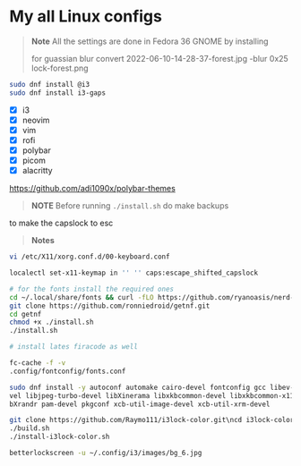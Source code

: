 # My all Linux configs

> **Note**
> All the settings are done in Fedora 36 GNOME by installing
> 
> for guassian blur
> convert 2022-06-10-14-28-37-forest.jpg -blur 0x25 lock-forest.png

```sh
sudo dnf install @i3
sudo dnf install i3-gaps
```

- [x] i3
- [x] neovim
- [x] vim
- [x] rofi
- [x] polybar
- [x] picom
- [x] alacritty

https://github.com/adi1090x/polybar-themes

> **NOTE**
> Before running `./install.sh` do make backups


to make the capslock to esc

> **Notes**
```bash
vi /etc/X11/xorg.conf.d/00-keyboard.conf

localectl set-x11-keymap in '' '' caps:escape_shifted_capslock
```

```bash
# for the fonts install the required ones
cd ~/.local/share/fonts && curl -fLO https://github.com/ryanoasis/nerd-fonts/raw/HEAD/patched-fonts/DroidSansMono/DroidSansMNerdFont-Regular.otf
git clone https://github.com/ronniedroid/getnf.git
cd getnf
chmod +x ./install.sh
./install.sh

# install lates firacode as well

fc-cache -f -v
.config/fontconfig/fonts.conf
```


```bash
sudo dnf install -y autoconf automake cairo-devel fontconfig gcc libev-de
vel libjpeg-turbo-devel libXinerama libxkbcommon-devel libxkbcommon-x11-devel li
bXrandr pam-devel pkgconf xcb-util-image-devel xcb-util-xrm-devel

git clone https://github.com/Raymo111/i3lock-color.git\ncd i3lock-color
./build.sh
./install-i3lock-color.sh

betterlockscreen -u ~/.config/i3/images/bg_6.jpg
```
